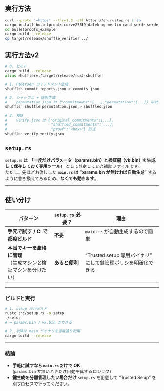 

## 実行方法
```bash
curl --proto '=https' --tlsv1.2 -sSf https://sh.rustup.rs | sh
cargo install bulletproofs curve25519-dalek-ng merlin rand serde serde_json blake3 hex
cd bulletproofs_example
cargo build --release
cp target/release/shuffle_verifier ../
```

## 実行方法v2
```  bash
# 0. ビルド
cargo build --release
alias shuffler=./target/release/rust-shuffler

# 1. Pedersen コミットメント生成
shuffler commit reports.json > commits.json

# 2. シャッフル + 証明生成
#    permutation.json は {"commitments":[...],"permutation":[...]} 形式
shuffler shuffle permutation.json > shuffled.json

# 3. 検証
#    verify.json は {"original_commitments":[...],
#                    "shuffled_commitments":[...],
#                    "proof":"<hex>"} 形式
shuffler verify verify.json
```
## `setup.rs` 
`setup.rs` は **「一度だけパラメータ（params.bin）と検証鍵（vk.bin）を生成して保存しておく専用ツール」** として想定していた補助ファイルです。  
ただし、先ほどお渡しした **`main.rs` は “params.bin が無ければ自動生成”** するように書き換えてあるため、**なくても動きます**。

---

## 使い分け

| パターン | `setup.rs` 必要？ | 理由 |
|---------|----------------|------|
| **手元で試す / CI で都度ビルド** | **不要** | `main.rs` が自動生成するので簡単 |
| **本番でキーを厳格に管理**<br>（生成マシンと検証マシンを分けたい） | **あると便利** | “Trusted setup 専用バイナリ” にして鍵管理ポリシを明確化できる |

---



### ビルドと実行

```bash
# 1. setup だけビルド
rustc src/setup.rs -o setup
./setup
# → params.bin / vk.bin ができる

# 2. 以降は main バイナリを通常通り利用
cargo build --release
```

---

### 結論

- **手軽に試すなら `main.rs` だけで OK**  
  (`params.bin` が無いときだけ自動生成するロジック)
- **鍵生成を分離管理したい場合だけ** `setup.rs` を用意して “Trusted Setup” を別プロセスで行ってください。